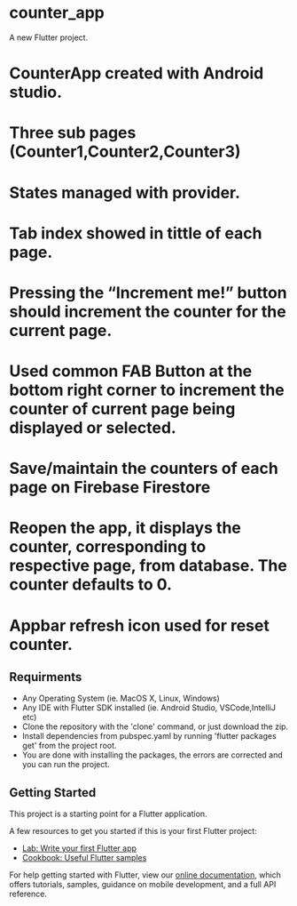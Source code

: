 # counter_app

A new Flutter project.



 # CounterApp created with Android studio.
 # Three sub pages (Counter1,Counter2,Counter3)
 # States managed with provider.
 # Tab index showed in tittle of each page.
 # Pressing the “Increment me!” button should increment the counter for the current page.
 # Used  common FAB Button at the bottom right corner to increment the counter of current page being displayed or selected.
 # Save/maintain the counters of each page on Firebase Firestore
 #  Reopen the app, it displays the counter, corresponding to respective page, from database. The counter defaults to 0.
 # Appbar refresh icon used for reset counter.

 ## Requirments
 * Any Operating System (ie. MacOS X, Linux, Windows)
 * Any IDE with Flutter SDK installed (ie. Android Studio, VSCode,IntelliJ etc)
 * Clone the repository with the 'clone' command, or just download the zip.
 * Install dependencies from pubspec.yaml by running 'flutter packages get' from the project root.
 * You are done with installing the packages, the errors are corrected and you can run the project.


## Getting Started

This project is a starting point for a Flutter application.

A few resources to get you started if this is your first Flutter project:

- [Lab: Write your first Flutter app](https://flutter.dev/docs/get-started/codelab)
- [Cookbook: Useful Flutter samples](https://flutter.dev/docs/cookbook)

For help getting started with Flutter, view our
[online documentation](https://flutter.dev/docs), which offers tutorials,
samples, guidance on mobile development, and a full API reference.
